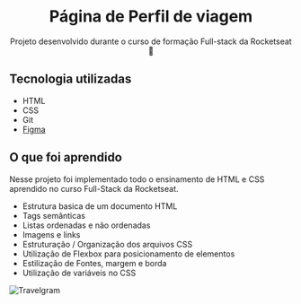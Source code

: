 <div align="center"> 
  <h1>Página de Perfil de viagem</h1> 
</div>
<p align="center">Projeto desenvolvido durante o curso de formação Full-stack da Rocketseat 🚀</p>

## Tecnologia utilizadas

- HTML
- CSS
- Git
- [Figma](https://www.figma.com/design/9nPmb3jTUYCaH1Gvcy28HT/Perfil-de-viagens-(Community)?node-id=3-376&node-type=canvas&t=akHtvuOyW4tF5IFi-0)

## O que foi aprendido

<p>Nesse projeto foi implementado todo o ensinamento de HTML e CSS aprendido no curso Full-Stack da Rocketseat.</p>
<ul>
  <li>Estrutura basica de um documento HTML</li>
  <li>Tags semânticas</li>
  <li>Listas ordenadas e não ordenadas</li>
  <li>Imagens e links</li>
  <li>Estruturação / Organização dos arquivos CSS</li>
  <li>Utilização de Flexbox para posicionamento de elementos</li>
  <li>Estilização de Fontes, margem e borda</li>
  <li>Utilização de variáveis no CSS</li>
</ul>

![Travelgram](https://github.com/user-attachments/assets/ce3954be-1041-431e-82f9-ddb61e20fd2c)
